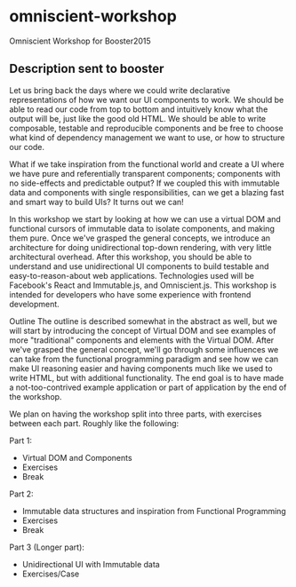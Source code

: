 # omniscient-workshop
Omniscient Workshop for Booster2015

## Description sent to booster

Let us bring back the days where we could write declarative representations of how we want our UI components to work. We should be able to read our code from top to bottom and intuitively know what the output will be, just like the good old HTML. We should be able to write composable, testable and reproducible components and be free to choose what kind of dependency management we want to use, or how to structure our code.

What if we take inspiration from the functional world and create a UI where we have pure and referentially transparent components; components with no side-effects and predictable output? If we coupled this with immutable data and components with single responsibilities, can we get a blazing fast and smart way to build UIs? It turns out we can!

In this workshop we start by looking at how we can use a virtual DOM and functional cursors of immutable data to isolate components, and making them pure. Once we've grasped the general concepts, we introduce an architecture for doing unidirectional top-down rendering, with very little architectural overhead. After this workshop, you should be able to understand and use unidirectional UI components to build testable and easy-to-reason-about web applications. Technologies used will be Facebook's React and Immutable.js, and Omniscient.js. This workshop is intended for developers who have some experience with frontend development.

Outline
The outline is described somewhat in the abstract as well, but we will start by introducing the concept of Virtual DOM and see examples of more "traditional" components and elements with the Virtual DOM. After we've grasped the general concept, we'll go through some influences we can take from the functional programming paradigm and see how we can make UI reasoning easier and having components much like we used to write HTML, but with additional functionality. The end goal is to have made a not-too-contrived example application or part of application by the end of the workshop.

We plan on having the workshop split into three parts, with exercises between each part. Roughly like the following:

Part 1: 

- Virtual DOM and Components
- Exercises
- Break

Part 2:

- Immutable data structures and inspiration from Functional Programming
- Exercises
- Break

Part 3 (Longer part):

- Unidirectional UI with Immutable data
- Exercises/Case 
